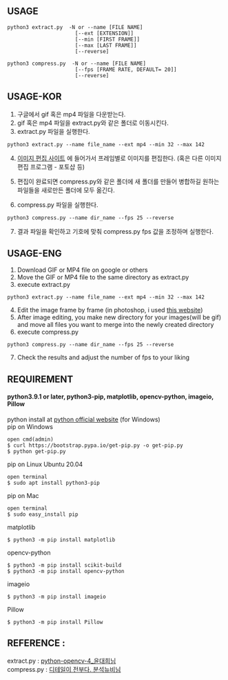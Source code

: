 ## USAGE
```
python3 extract.py  -N or --name [FILE NAME]
                      [--ext [EXTENSION]]
                      [--min [FIRST FRAME]]
                      [--max [LAST FRAME]]
                      [--reverse]
```
```
python3 compress.py  -N or --name [FILE NAME]
                      [--fps [FRAME RATE, DEFAULT= 20]]
                      [--reverse]
```

## USAGE-KOR
1. 구글에서 gif 혹은 mp4 파일을 다운받는다.
2. gif 혹은 mp4 파일을 extract.py와 같은 폴더로 이동시킨다.
3. extract.py 파일을 실행한다.
```
python3 extract.py --name file_name --ext mp4 --min 32 --max 142
```

4. [이미지 편집 사이트](https://pixlr.com/kr/e/) 에 들어가서 프레임별로 이미지를 편집한다. (혹은 다른 이미지 편집 프로그램 - 포토샵 등)

5. 편집이 완료되면 compress.py와 같은 폴더에 새 폴더를 만들어 병합하길 원하는 파일들을 새로만든 폴더에 모두 옮긴다.
6. compress.py 파일을 실행한다.
```
python3 compress.py --name dir_name --fps 25 --reverse
```
7. 결과 파일을 확인하고 기호에 맞춰 compress.py fps 값을 조정하며 실행한다.

## USAGE-ENG
1. Download GIF or MP4 file on google or others
2. Move the GIF or MP4 file to the same directory as extract.py
3. execute extract.py
```
python3 extract.py --name file_name --ext mp4 --min 32 --max 142
```
4. Edit the image frame by frame (in photoshop, i used [this website](https://pixlr.com/kr/e/ ))
5. After image editing, you make new directory for your images(will be gif) and move all files you want to merge into the newly created directory
6. execute compress.py
```
python3 compress.py --name dir_name --fps 25 --reverse
```
7. Check the results and adjust the number of fps to your liking

## REQUIREMENT

#### python3.9.1 or later, python3-pip, matplotlib, opencv-python, imageio, Pillow

python install at [python official website](https://www.python.org/) (for Windows)
<br>
pip on Windows
```
open cmd(admin)
$ curl https://bootstrap.pypa.io/get-pip.py -o get-pip.py
$ python get-pip.py
```
pip on Linux Ubuntu 20.04
```
open terminal
$ sudo apt install python3-pip
```
pip on Mac
```
open terminal
$ sudo easy_install pip
```
matplotlib
```
$ python3 -m pip install matplotlib
```
opencv-python
```
$ python3 -m pip install scikit-build
$ python3 -m pip install opencv-python
```
imageio
```
$ python3 -m pip install imageio
```
Pillow
```
$ python3 -m pip install Pillow
```

## REFERENCE :
extract.py :	[python-opencv-4_윤대희님](https://076923.github.io/posts/Python-opencv-4/)<br>
compress.py :	[디테일이 전부다. 분석뉴비님](https://data-newbie.tistory.com/413)
